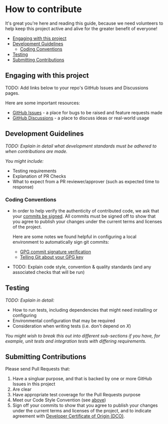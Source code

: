 # How to contribute

It's great you're here and reading this guide, because we need volunteers to help keep this project active and alive for the greater benefit of everyone!

- [Engaging with this project](#engaging-with-this-project)
- [Development Guidelines](#development-guidelines)
  - [Coding Conventions](#coding-conventions)
- [Testing](#testing)
- [Submitting Contributions](#submitting-contributions)

## Engaging with this project

TODO: Add links below to your repo's GitHub Issues and Discussions pages.

Here are some important resources:
- [GitHub Issues](https://github.com/sonatype-nexus-community/sonatype-lifecycle-bulk-scm-onboarder/issues) - a place for bugs to be raised and feature requests made
- [GitHub Discussions](#) - a place to discuss ideas or real-world usage

## Development Guidelines

*TODO: Explain in detail what development standards must be adhered to when contributions are made.*

*You might include:*
- Testing requirements
- Explanation of PR Checks
- What to expect from a PR reviewer/approver (such as expected time to response)

### Coding Conventions

- In order to help verify the authenticity of contributed code, we ask that your [commits be signed](https://docs.github.com/en/authentication/managing-commit-signature-verification/signing-commits). 
  All commits must be signed off to show that you agree to publish your changes under the current terms and licenses of the project.
  
  Here are some notes we found helpful in configuring a local environment to automatically sign git commits:
    - [GPG commit signature verification](https://docs.github.com/en/authentication/managing-commit-signature-verification/about-commit-signature-verification#gpg-commit-signature-verification)
    - [Telling Git about your GPG key](https://docs.github.com/en/authentication/managing-commit-signature-verification/telling-git-about-your-signing-key#telling-git-about-your-gpg-key)
    
- TODO: Explain code style, convention & quality standards (and any associated checks that will be run)

## Testing

*TODO: Explain in detail:*

- How to run tests, including dependencies that might need installing or configuring
- Environmental configuration that may be required
- Consideration when writing tests (i.e. don't depend on *X*)

*You might wish to break this out into different sub-sections if you have, for example, unit tests and integration tests with differing requirements.*


## Submitting Contributions

Please send Pull Requests that:
1. Have a singluar purpose, and that is backed by one or more GitHub Issues in this project
2. Are clear
3. Have appropriate test coverage for the Pull Requests purpose
4. Meet our Code Style Convention (see [above](#develpoment-guidelines))
5. Sign off your commits to show that you agree to publish your changes under the current terms and licenses of the project, and to indicate agreement with [Developer Certificate of Origin (DCO)](https://developercertificate.org/).
